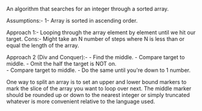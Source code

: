 An algorithm that searches for an integer through a sorted array. 

Assumptions:- 
    1- Array is sorted in ascending order.

Approach 1:- 
    Looping through the array element by element until we hit our target.
    Cons:- Might take an N number of steps where N is less than or equal the length of the array. 

Approach 2 (Div and Conquer):- 
    - Find the middle.
    - Compare target to middle.
    - Omit the half the target is NOT on.  
    - Compare target to middle. 
    - Do the same until you're down to 1 number.

One way to split an array is to set an upper and lower bound markers to mark the slice of the array you want to loop over next. The middle marker should be rounded up or down to the nearest integer or simply truncated whatever is more convenient relative to the language used.
